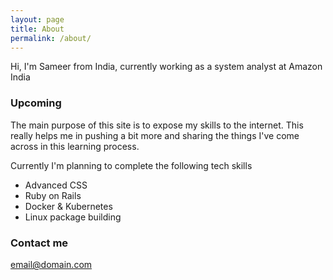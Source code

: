 ```yaml
---
layout: page
title: About
permalink: /about/
---
```


Hi, I'm Sameer from India, currently working as a system analyst at Amazon India

### Upcoming 

The main purpose of this site is to expose my skills to the internet. This really helps me in pushing a bit more and sharing the things I've come across in this learning process. 

Currently I'm planning to complete the following tech skills 

* Advanced CSS
* Ruby on Rails
* Docker & Kubernetes 
* Linux package building 

### Contact me

[email@domain.com](mailto:sameershaik.dev@gmail.com)
